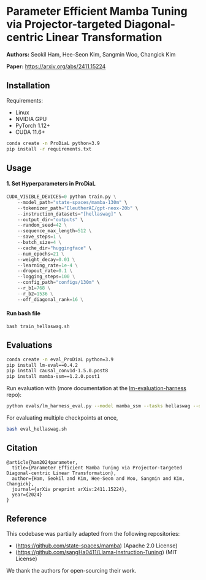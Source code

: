 # Parameter Efficient Mamba Tuning via Projector-targeted Diagonal-centric Linear Transformation

**Authors:** Seokil Ham, Hee-Seon Kim, Sangmin Woo, Changick Kim

**Paper:** https://arxiv.org/abs/2411.15224

## Installation

Requirements:
- Linux
- NVIDIA GPU
- PyTorch 1.12+
- CUDA 11.6+

```sh
conda create -n ProDiaL python=3.9
pip install -r requirements.txt
```

## Usage

#### 1. Set Hyperparameters in ProDiaL

``` python
CUDA_VISIBLE_DEVICES=0 python train.py \
    --model_path="state-spaces/mamba-130m" \
    --tokenizer_path="EleutherAI/gpt-neox-20b" \
    --instruction_datasets="[hellaswag]" \
    --output_dir="outputs" \
    --random_seed=42 \
    --sequence_max_length=512 \
    --save_steps=1 \
    --batch_size=4 \
    --cache_dir="huggingface" \
    --num_epochs=21 \
    --weight_decay=0.01 \
    --learning_rate=1e-4 \
    --dropout_rate=0.1 \
    --logging_steps=100 \
    --config_path="configs/130m" \
    --r_b1=768 \
    --r_b2=1536 \
    --off_diagonal_rank=16 \
```

#### Run bash file

```
bash train_hellaswag.sh
```


## Evaluations

```sh
conda create -n eval_ProDiaL python=3.9
pip install lm-eval==0.4.2
pip install causal_conv1d-1.5.0.post8
pip install mamba-ssm==1.2.0.post1
```


Run evaluation with (more documentation at the [lm-evaluation-harness](https://github.com/EleutherAI/lm-evaluation-harness/tree/big-refactor) repo):
``` sh
python evals/lm_harness_eval.py --model mamba_ssm --tasks hellaswag --device cuda --batch_size 256 --seed 42 --model_args pretrained=state-spaces/mamba-130m
```

For evaluating multiple checkpoints at once,
``` sh
bash eval_hellaswag.sh
```


## Citation

```
@article{ham2024parameter,
  title={Parameter Efficient Mamba Tuning via Projector-targeted Diagonal-centric Linear Transformation},
  author={Ham, Seokil and Kim, Hee-Seon and Woo, Sangmin and Kim, Changick},
  journal={arXiv preprint arXiv:2411.15224},
  year={2024}
}
```

## Reference
This codebase was partially adapted from the following repositories:

- (https://github.com/state-spaces/mamba) (Apache 2.0 License)
- (https://github.com/sangHa0411/Llama-Instruction-Tuning) (MIT License)

We thank the authors for open-sourcing their work.
